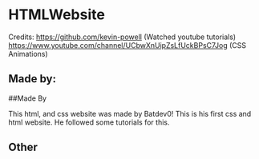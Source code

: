 # HTMLWebsite
Credits:
https://github.com/kevin-powell (Watched youtube tutorials)
https://www.youtube.com/channel/UCbwXnUipZsLfUckBPsC7Jog (CSS Animations) 

## Made by:
##Made By

This html, and css website was made by Batdev0! This is his first css and html website. He followed some tutorials for this.

## Other
